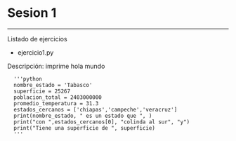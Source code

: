# Sesion 1

---
Listado de ejercicios

* ejercicio1.py

Descripción: imprime hola mundo

      '''python
      nombre_estado = 'Tabasco'
      superficie = 25267
      poblacion_total = 2403000000
      promedio_temperatura = 31.3
      estados_cercanos = ['chiapas','campeche','veracruz']
      print(nombre_estado, " es un estado que ", )
      print("con ",estados_cercanos[0], "colinda al sur", "y")
      print("Tiene una superficie de ", superficie)
      '''


